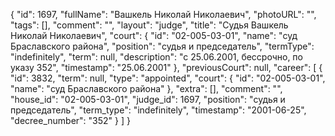 {
    "id": 1697,
    "fullName": "Вашкель Николай Николаевич",
    "photoURL": "",
    "tags": [],
    "comment": "",
    "layout": "judge",
    "title": "Судья Вашкель Николай Николаевич",
    "court": {
        "id": "02-005-03-01",
        "name": "суд Браславского района",
        "position": "судья и председатель",
        "termType": "indefinitely",
        "term": null,
        "description": "c 25.06.2001, бессрочно, по указу 352",
        "timestamp": "25.06.2001"
    },
    "previousCourt": null,
    "career": [
        {
            "id": 3832,
            "term": null,
            "type": "appointed",
            "court": {
                "id": "02-005-03-01",
                "name": "суд Браславского района"
            },
            "extra": [],
            "comment": "",
            "house_id": "02-005-03-01",
            "judge_id": 1697,
            "position": "судья и председатель",
            "term_type": "indefinitely",
            "timestamp": "2001-06-25",
            "decree_number": "352"
        }
    ]
}